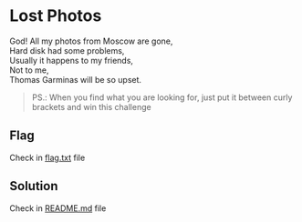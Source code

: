 # Lost Photos

God! All my photos from Moscow are gone, <br>
Hard disk had some problems, <br>
Usually it happens to my friends, <br>
Not to me, <br> 
Thomas Garminas will be so upset.

> PS.: When you find what you are looking for, just put it between curly brackets and win this challenge

## Flag

Check in [flag.txt](flag.txt) file

## Solution

Check in [README.md](solution/README.md) file

